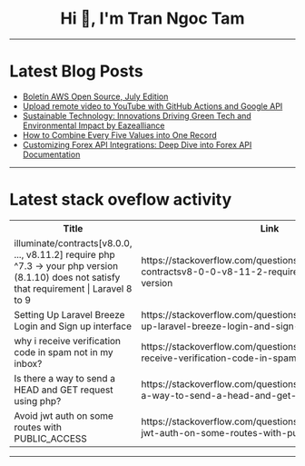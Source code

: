 <h1 align="center">Hi 👋, I'm Tran Ngoc Tam</h1>

---

# Latest Blog Posts 
<!-- BLOG-POST-LIST:START -->
- [Boletín AWS Open Source, July Edition](https://dev.to/aws-espanol/boletin-aws-open-source-july-edition-52p1)
- [Upload remote video to YouTube with GitHub Actions and Google API](https://dev.to/sh20raj/upload-remote-video-to-youtube-with-github-actions-and-google-api-1go8)
- [Sustainable Technology: Innovations Driving Green Tech and Environmental Impact by Eazealliance](https://dev.to/eazealliance/sustainable-technology-innovations-driving-green-tech-and-environmental-impact-by-eazealliance-11j2)
- [How to Combine Every Five Values into One Record](https://dev.to/esproc_spl/how-to-combine-every-five-values-into-one-record-1kgg)
- [Customizing Forex API Integrations: Deep Dive into Forex API Documentation](https://dev.to/yahya_khan_28c17697e4a71c/customizing-forex-api-integrations-deep-dive-into-forex-api-documentation-24bi)
<!-- BLOG-POST-LIST:END -->

---

# Latest stack oveflow activity
<table>
  <tr><th>Title</th><th>Link</th></tr>
  <!-- STACKOVERFLOW:START --><tr><td>illuminate/contracts[v8.0.0, ..., v8.11.2] require php ^7.3 -&gt; your php version &lpar;8.1.10&rpar; does not satisfy that requirement | Laravel 8 to 9</td><td>https://stackoverflow.com/questions/78815354/illuminate-contractsv8-0-0-v8-11-2-require-php-7-3-your-php-version</td></tr><tr><td>Setting Up Laravel Breeze Login and Sign up interface</td><td>https://stackoverflow.com/questions/78815333/setting-up-laravel-breeze-login-and-sign-up-interface</td></tr><tr><td>why i receive verification code in spam not in my inbox?</td><td>https://stackoverflow.com/questions/78815269/why-i-receive-verification-code-in-spam-not-in-my-inbox</td></tr><tr><td>Is there a way to send a HEAD and GET request using php?</td><td>https://stackoverflow.com/questions/78815153/is-there-a-way-to-send-a-head-and-get-request-using-php</td></tr><tr><td>Avoid jwt auth on some routes with PUBLIC_ACCESS</td><td>https://stackoverflow.com/questions/78814935/avoid-jwt-auth-on-some-routes-with-public-access</td></tr><!-- STACKOVERFLOW:END -->
</table>

---


